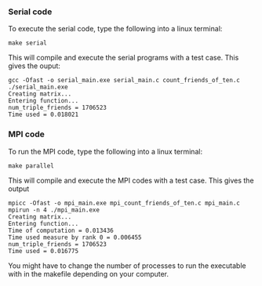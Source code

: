 ### Serial code

To execute the serial code, type the following into a linux terminal:

```terminal
make serial
```
This will compile and execute the serial programs with a test case. This gives the ouput:

```terminal
gcc -Ofast -o serial_main.exe serial_main.c count_friends_of_ten.c
./serial_main.exe
Creating matrix...
Entering function...
num_triple_friends = 1706523
Time used = 0.018021

```

### MPI code
To run the MPI code, type the following into a linux terminal:

```terminal
make parallel
```
This will compile and execute the MPI codes with a test case. This gives the output

```terminal
mpicc -Ofast -o mpi_main.exe mpi_count_friends_of_ten.c mpi_main.c
mpirun -n 4 ./mpi_main.exe
Creating matrix...
Entering function...
Time of computation = 0.013436
Time used measure by rank 0 = 0.006455
num_triple_friends = 1706523
Time used = 0.016775
```

You might have to change the number of processes to run the executable with in the makefile depending on your computer.
